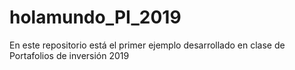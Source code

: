 # holamundo_PI_2019
En este repositorio está el primer ejemplo desarrollado en clase de Portafolios de inversión 2019
